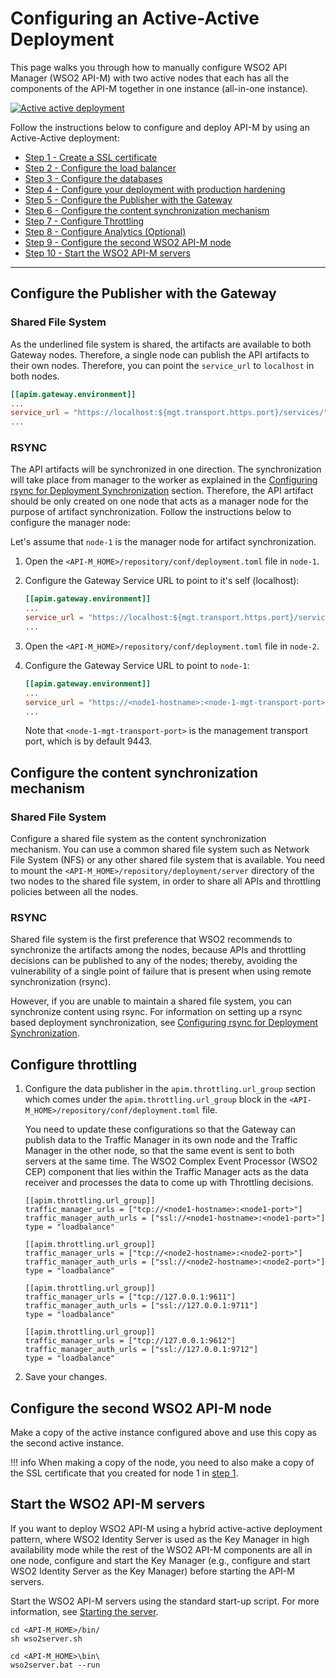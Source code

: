 # Configuring an Active-Active Deployment

This page walks you through how to manually configure WSO2 API Manager (WSO2 API-M) with two active nodes that each has all the components of the API-M together in one instance (all-in-one instance).

[![Active active deployment]({{base_path}}/assets/img/setup-and-install/active-active-deployment.png)]({{base_path}}/assets/img/setup-and-install/active-active-deployment.png)

Follow the instructions below to configure and deploy API-M by using an Active-Active deployment:

-   [Step 1 - Create a SSL certificate]({{base_path}}/Administer/ProductSecurity/ConfiguringKeystores/KeystoreBasics/creating-new-keystores)
-   [Step 2 - Configure the load balancer]({{base_path}}/InstallAndSetup/DeployingWSO2APIManager/configuring-the-proxy-server-and-the-load-balancer)
-   [Step 3 - Configure the databases]({{base_path}}/InstallAndSetup/SettingUpDatabases/overview)
-   [Step 4 - Configure your deployment with production hardening]({{base_path}}/InstallAndSetup/DeployingWSO2APIManager/production-deployment-guidelines)
-   [Step 5 - Configure the Publisher with the Gateway](#configure-the-publisher-with-the-gateway)
-   [Step 6 - Configure the content synchronization mechanism](#configure-the-content-synchronization-mechanism)
-   [Step 7 - Configure Throttling](#configure-throttling)
-   [Step 8 - Configure Analytics (Optional)]({{base_path}}/Learn/Analytics/configuring-apim-analytics/)
-   [Step 9 - Configure the second WSO2 API-M node](#configure-the-second-wso2-api-m-node)
-   [Step 10 - Start the WSO2 API-M servers](#start-the-wso2-api-m-servers)

___________________________________

## Configure the Publisher with the Gateway

### Shared File System
As the underlined file system is shared, the artifacts are available to both Gateway nodes. Therefore, a single node can publish the API artifacts to their own nodes. Therefore, you can point the `service_url` to `localhost` in both nodes.

``` toml
[[apim.gateway.environment]]
...
service_url = "https://localhost:${mgt.transport.https.port}/services/"
...
```

### RSYNC
The API artifacts will be synchronized in one direction. The synchronization will take place from manager to the worker as explained in the [Configuring rsync for Deployment 
Synchronization]({{base_path}}/InstallAndSetup/DeployingWSO2APIManager/configuring-rsync-for-deployment-synchronization) section. Therefore, the API artifact should be only created on one node that acts as a manager node 
for the purpose of artifact synchronization. Follow the instructions below to configure the manager node:

Let's assume that `node-1` is the manager node for artifact synchronization.

1.  Open the `<API-M_HOME>/repository/conf/deployment.toml` file in `node-1`.
2.  Configure the Gateway Service URL to point to it's self (localhost):
    ``` toml
    [[apim.gateway.environment]]
    ...
    service_url = "https://localhost:${mgt.transport.https.port}/services/"
    ...
    ```

3.  Open the `<API-M_HOME>/repository/conf/deployment.toml` file in `node-2`.
4.  Configure the Gateway Service URL to point to `node-1`:
    ``` toml
    [[apim.gateway.environment]]
    ...
    service_url = "https://<node1-hostname>:<node-1-mgt-transport-port>/services/"
    ...
    ```
    Note that `<node-1-mgt-transport-port>` is the management transport port, which is by default 9443.
        

## Configure the content synchronization mechanism

### Shared File System

Configure a shared file system as the content synchronization mechanism. You can use a common shared file 
system such as Network File System (NFS) or any other shared file system that is available. You need to mount the
`<API-M_HOME>/repository/deployment/server` directory of the two nodes to the shared file system, in order to
share all APIs and throttling policies between all the nodes.
    
### RSYNC
Shared file system is the first preference that WSO2 recommends to synchronize the artifacts among the nodes, 
because APIs and throttling decisions can be published to any of the nodes; thereby, avoiding the  vulnerability 
of a single point of failure that is present when using remote synchronization (rsync). 
     
However, if you are unable to maintain a shared file system, you can synchronize content using rsync. For 
information on setting up a rsync based deployment synchronization, see [Configuring rsync for Deployment 
Synchronization]({{base_path}}/InstallAndSetup/DeployingWSO2APIManager/configuring-rsync-for-deployment-synchronization).
    

## Configure throttling

1.  Configure the data publisher in the `apim.throttling.url_group` section which comes under the `apim.throttling.url_group` block in the `<API-M_HOME>/repository/conf/deployment.toml` file.
    
    You need to update these configurations so that the Gateway can publish data to the Traffic Manager in its own node and the Traffic Manager in the other node, so that the same event is sent to both servers at the same time. The WSO2 Complex Event Processor (WSO2 CEP) component that lies within the Traffic Manager acts as the data receiver and processes the data to come up with Throttling decisions.

    ``` tab="Format"
    [[apim.throttling.url_group]]
    traffic_manager_urls = ["tcp://<node1-hostname>:<node1-port>"]
    traffic_manager_auth_urls = ["ssl://<node1-hostname>:<node1-port>"]
    type = "loadbalance"

    [[apim.throttling.url_group]]
    traffic_manager_urls = ["tcp://<node2-hostname>:<node2-port>"]
    traffic_manager_auth_urls = ["ssl://<node2-hostname>:<node2-port>"]
    type = "loadbalance"
    ```

    ``` tab="Example"
    [[apim.throttling.url_group]]
    traffic_manager_urls = ["tcp://127.0.0.1:9611"]
    traffic_manager_auth_urls = ["ssl://127.0.0.1:9711"]
    type = "loadbalance"

    [[apim.throttling.url_group]]
    traffic_manager_urls = ["tcp://127.0.0.1:9612"]
    traffic_manager_auth_urls = ["ssl://127.0.0.1:9712"]
    type = "loadbalance"
    ```

2.  Save your changes.

## Configure the second WSO2 API-M node

Make a copy of the active instance configured above and use this copy as the second active instance.

!!! info
    When making a copy of the node, you need to also make a copy of the SSL certificate that you created for node 1 
    in [step 1]({{base_path}}/Administer/ProductSecurity/ConfiguringKeystores/KeystoreBasics/creating-new-keystores).

## Start the WSO2 API-M servers

If you want to deploy WSO2 API-M using a hybrid active-active deployment pattern, where WSO2 Identity Server is used as the Key Manager in high availability mode while the rest of the WSO2 API-M components are all in one node, configure and start the Key Manager (e.g., configure and start WSO2 Identity Server as the Key Manager) before starting the API-M servers.

Start the WSO2 API-M servers using the standard start-up script. For more information, see [Starting the server](https://apim.docs.wso2.com/en/latest/InstallAndSetup/InstallationGuide/running-the-product/#starting-the-server).

```tab="Linux/Mac OS"
cd <API-M_HOME>/bin/
sh wso2server.sh
```

```tab="Windows"
cd <API-M_HOME>\bin\
wso2server.bat --run 
```
